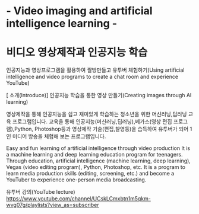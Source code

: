 # - Video imaging and artificial intelligence learning -
# 비디오 영상제작과 인공지능 학습
인공지능과 영상프로그램을 활용하여 짤방만들고 유투버 체험하기(Using artificial intelligence and video programs to create a chat room and experience YouTube)

[ 소개(Introduce)]
인공지능 학습을 통한 영상 만들기(Creating images through AI learning)

영상제작을 통해 인공지능을 쉽고 재미있게 학습하는 
청소년을 위한 머신러닝,딥러닝 교육 프로그램입니다.
교육을 통해 인공지능(머신러닝,딥러닝),베가스(영상 편집 프로그램),Python, Photoshop등과
영상제작 기술(편집,찰영등)을 습득하여 유투버가 되어 1인 미디어 방송을 체험해 보는 프로그램입니다.

Easy and fun learning of artificial intelligence through video production
It is a machine learning and deep learning education program for teenagers.
Through education, artificial intelligence (machine learning, deep learning), 
Vegas (video editing program), Python, Photoshop, etc.
It is a program to learn media production skills (editing, screening, etc.) 
and become a YouTuber to experience one-person media broadcasting.

유투버 강의(YouTube lecture)
https://www.youtube.com/channel/UCskLCmxbtn1m5qkm-wvg07g/playlists?view_as=subscriber
